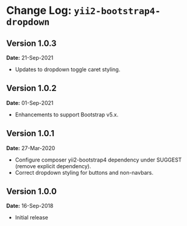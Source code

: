 Change Log: `yii2-bootstrap4-dropdown`
======================================

## Version 1.0.3

**Date:** 21-Sep-2021

- Updates to dropdown toggle caret styling.

## Version 1.0.2

**Date:** 01-Sep-2021

- Enhancements to support Bootstrap v5.x.

## Version 1.0.1

**Date:** 27-Mar-2020

- Configure composer yii2-bootstrap4 dependency under SUGGEST (remove explicit dependency).
- Correct dropdown styling for buttons and non-navbars.

## Version 1.0.0

**Date:** 16-Sep-2018

- Initial release